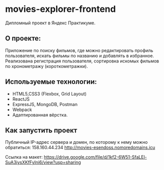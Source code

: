 # movies-explorer-frontend
Дипломный проект в Яндекс Практикуме.

**О проекте:**
---
Приложение по поиску фильмов, где можно редактировать профиль пользователя, искать фильмы по названию и добавлять в избранное. Реализована регистрация пользователя, сортировка искомых фильмов по хронометражу (короткометражки).

**Используемые технологии:**
---
- HTML5,CSS3 (Flexbox, Grid Layout)
- ReactJS
- ExpressJS, MongoDB, Postman
- Webpack
- Aдаптированная вёрстка.

**Как запустить проект**
---
Публичный IP-адрес сервера и домен, по которому к нему можно обратиться:
158.160.44.234
http://movies-esendoss.nomoredomains.icu

Ссылка на макет: https://drive.google.com/file/d/1kf2-6W51-SfaLEl-SuA3iysXKfFyIni6/view?usp=sharing
